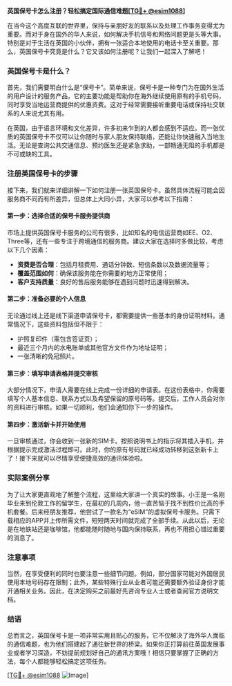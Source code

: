 **英国保号卡怎么注册？轻松搞定国际通信难题[[TG💪+ @esim1088](https://t.me/s/esim1088)]**

在当今这个高度互联的世界里，保持与亲朋好友的联系以及处理工作事务变得尤为重要。而对于身在国外的华人来说，如何解决手机信号和网络问题更是头等大事。特别是对于生活在英国的小伙伴，拥有一张适合本地使用的电话卡至关重要。那么，英国保号卡究竟是什么？它又该如何注册呢？让我们一起深入了解吧！

### 英国保号卡是什么？

首先，我们需要明白什么是“保号卡”。简单来说，保号卡是一种专门为在国外生活的用户设计的服务产品，它的主要功能是帮助你在海外继续使用原有的手机号码，同时享受当地运营商提供的优惠资费。这对于经常需要接听重要电话或保持社交联系的人来说尤其有用。

在英国，由于语言环境和文化差异，许多初来乍到的人都会感到不适应。而一张优质的英国保号卡不仅可以让你随时与家人朋友保持联络，还能让你快速融入当地生活。无论是查询公共交通信息、预约医生还是紧急求助，一部畅通无阻的手机都是不可或缺的工具。

### 注册英国保号卡的步骤

接下来，我们就来详细讲解一下如何注册一张英国保号卡。虽然具体流程可能会因服务商不同而有所差异，但总体上大同小异，大家可以参考以下指南：

#### 第一步：选择合适的保号卡服务提供商

市场上提供英国保号卡服务的公司有很多，比如知名的电信运营商如EE、O2、Three等，还有一些专注于跨境通信的服务商。建议大家在选择时多做比较，考虑以下几个因素：
- **资费是否合理**：包括月租费用、通话分钟数、短信条数以及数据流量等；
- **覆盖范围如何**：确保该服务能在你需要的地方正常使用；
- **客户支持质量**：良好的售后服务能够在遇到问题时迅速得到解决。

#### 第二步：准备必要的个人信息

无论通过线上还是线下渠道申请保号卡，都需要提供一些基本的身份证明材料。通常情况下，这些资料包括但不限于：
- 护照复印件（需包含签证页）；
- 最近三个月内的水电账单或其他官方文件作为地址证明；
- 一张清晰的免冠照片。

#### 第三步：填写申请表格并提交审核

大部分情况下，申请人需要在线上完成一份详细的申请表。在这份表格中，你需要填写个人基本信息、联系方式以及希望保留的原号码等。提交后，工作人员会对你的资料进行审核。如果一切顺利，他们会通知你下一步的操作。

#### 第四步：激活新卡并开始使用

一旦审核通过，你会收到一张新的SIM卡。按照说明书上的指示将其插入手机，并根据提示完成激活过程即可。此时，你的原有号码就已经成功转移到这张新卡上了！接下来就可以尽情享受便捷高效的通讯体验啦。

### 实际案例分享

为了让大家更直观地了解整个流程，这里给大家讲一个真实的故事。小王是一名刚毕业来到伦敦工作的留学生，在最初的几周内，他一直苦恼于找不到性价比高的手机套餐。后来经朋友推荐，他尝试了一款名为“eSIM”的虚拟保号卡服务。只需下载相应的APP并上传所需文件，短短两天时间就完成了全部手续。从此以后，无论是在地铁站还是咖啡馆，他都能随时随地与国内保持联系，再也不用担心错过重要的消息了。

### 注意事项

当然，在享受便利的同时也要注意一些细节问题。例如，部分国家可能对外国居民使用本地号码存在限制；此外，某些特殊行业从业者可能还需要额外验证身份才能开通相关业务。因此，在决定购买之前最好先咨询专业人士或者查阅官方说明文档。

### 结语

总而言之，英国保号卡是一项非常实用且贴心的服务，它不仅解决了海外华人面临的通信难题，也为他们搭建起了通往新世界的桥梁。如果你正打算前往英国发展事业或者学习深造，不妨提前规划好自己的通讯方案哦！相信只要掌握了正确的方法，每个人都能够轻松搞定这项任务。

[[TG💪+ @esim1088](https://t.me/s/esim1088) ![Image](https://i.postimg.cc/4NQfJmqS/Snipaste-2025-05-13-00-14-12.png)]